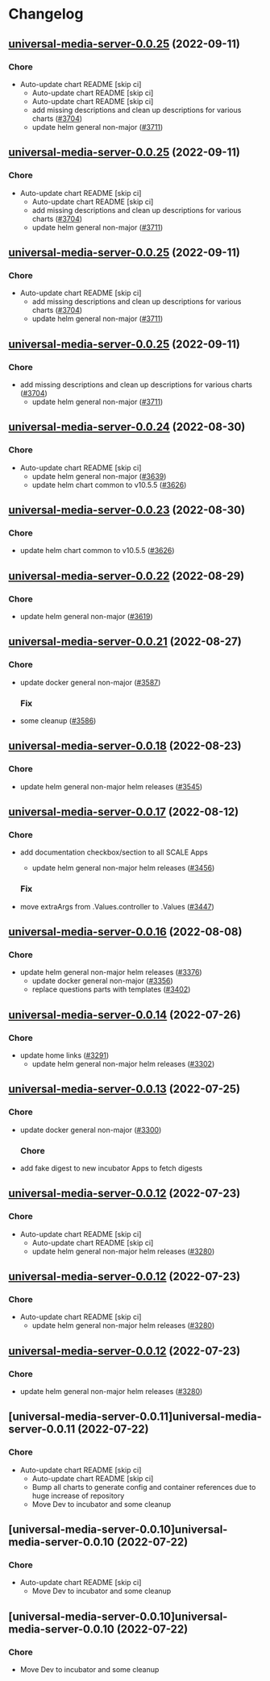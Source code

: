 # Changelog



## [universal-media-server-0.0.25](https://github.com/truecharts/charts/compare/universal-media-server-0.0.24...universal-media-server-0.0.25) (2022-09-11)

### Chore

- Auto-update chart README [skip ci]
  - Auto-update chart README [skip ci]
  - Auto-update chart README [skip ci]
  - add missing descriptions and clean up descriptions for various charts ([#3704](https://github.com/truecharts/charts/issues/3704))
  - update helm general non-major ([#3711](https://github.com/truecharts/charts/issues/3711))




## [universal-media-server-0.0.25](https://github.com/truecharts/charts/compare/universal-media-server-0.0.24...universal-media-server-0.0.25) (2022-09-11)

### Chore

- Auto-update chart README [skip ci]
  - Auto-update chart README [skip ci]
  - add missing descriptions and clean up descriptions for various charts ([#3704](https://github.com/truecharts/charts/issues/3704))
  - update helm general non-major ([#3711](https://github.com/truecharts/charts/issues/3711))




## [universal-media-server-0.0.25](https://github.com/truecharts/charts/compare/universal-media-server-0.0.24...universal-media-server-0.0.25) (2022-09-11)

### Chore

- Auto-update chart README [skip ci]
  - add missing descriptions and clean up descriptions for various charts ([#3704](https://github.com/truecharts/charts/issues/3704))
  - update helm general non-major ([#3711](https://github.com/truecharts/charts/issues/3711))




## [universal-media-server-0.0.25](https://github.com/truecharts/charts/compare/universal-media-server-0.0.24...universal-media-server-0.0.25) (2022-09-11)

### Chore

- add missing descriptions and clean up descriptions for various charts ([#3704](https://github.com/truecharts/charts/issues/3704))
  - update helm general non-major ([#3711](https://github.com/truecharts/charts/issues/3711))




## [universal-media-server-0.0.24](https://github.com/truecharts/charts/compare/universal-media-server-0.0.22...universal-media-server-0.0.24) (2022-08-30)

### Chore

- Auto-update chart README [skip ci]
  - update helm general non-major ([#3639](https://github.com/truecharts/charts/issues/3639))
  - update helm chart common to v10.5.5 ([#3626](https://github.com/truecharts/charts/issues/3626))




## [universal-media-server-0.0.23](https://github.com/truecharts/charts/compare/universal-media-server-0.0.22...universal-media-server-0.0.23) (2022-08-30)

### Chore

- update helm chart common to v10.5.5 ([#3626](https://github.com/truecharts/charts/issues/3626))




## [universal-media-server-0.0.22](https://github.com/truecharts/charts/compare/universal-media-server-0.0.21...universal-media-server-0.0.22) (2022-08-29)

### Chore

- update helm general non-major ([#3619](https://github.com/truecharts/charts/issues/3619))




## [universal-media-server-0.0.21](https://github.com/truecharts/charts/compare/universal-media-server-0.0.18...universal-media-server-0.0.21) (2022-08-27)

### Chore

- update docker general non-major ([#3587](https://github.com/truecharts/charts/issues/3587))

  ### Fix

- some cleanup ([#3586](https://github.com/truecharts/charts/issues/3586))




## [universal-media-server-0.0.18](https://github.com/truecharts/charts/compare/universal-media-server-0.0.17...universal-media-server-0.0.18) (2022-08-23)

### Chore

- update helm general non-major helm releases ([#3545](https://github.com/truecharts/charts/issues/3545))




## [universal-media-server-0.0.17](https://github.com/truecharts/charts/compare/universal-media-server-0.0.16...universal-media-server-0.0.17) (2022-08-12)

### Chore

- add documentation checkbox/section to all SCALE Apps
  - update helm general non-major helm releases ([#3456](https://github.com/truecharts/charts/issues/3456))

  ### Fix

- move extraArgs from .Values.controller to .Values ([#3447](https://github.com/truecharts/charts/issues/3447))




## [universal-media-server-0.0.16](https://github.com/truecharts/charts/compare/universal-media-server-0.0.14...universal-media-server-0.0.16) (2022-08-08)

### Chore

- update helm general non-major helm releases ([#3376](https://github.com/truecharts/charts/issues/3376))
  - update docker general non-major ([#3356](https://github.com/truecharts/charts/issues/3356))
  - replace questions parts with templates ([#3402](https://github.com/truecharts/charts/issues/3402))




## [universal-media-server-0.0.14](https://github.com/truecharts/apps/compare/universal-media-server-0.0.13...universal-media-server-0.0.14) (2022-07-26)

### Chore

- update home links ([#3291](https://github.com/truecharts/apps/issues/3291))
  - update helm general non-major helm releases ([#3302](https://github.com/truecharts/apps/issues/3302))




## [universal-media-server-0.0.13](https://github.com/truecharts/apps/compare/universal-media-server-0.0.12...universal-media-server-0.0.13) (2022-07-25)

### Chore

- update docker general non-major ([#3300](https://github.com/truecharts/apps/issues/3300))

  ### Chore

- add fake digest to new incubator Apps to fetch digests




## [universal-media-server-0.0.12](https://github.com/truecharts/apps/compare/universal-media-server-0.0.11...universal-media-server-0.0.12) (2022-07-23)

### Chore

- Auto-update chart README [skip ci]
  - Auto-update chart README [skip ci]
  - update helm general non-major helm releases ([#3280](https://github.com/truecharts/apps/issues/3280))




## [universal-media-server-0.0.12](https://github.com/truecharts/apps/compare/universal-media-server-0.0.11...universal-media-server-0.0.12) (2022-07-23)

### Chore

- Auto-update chart README [skip ci]
  - update helm general non-major helm releases ([#3280](https://github.com/truecharts/apps/issues/3280))




## [universal-media-server-0.0.12](https://github.com/truecharts/apps/compare/universal-media-server-0.0.11...universal-media-server-0.0.12) (2022-07-23)

### Chore

- update helm general non-major helm releases ([#3280](https://github.com/truecharts/apps/issues/3280))




## [universal-media-server-0.0.11]universal-media-server-0.0.11 (2022-07-22)

### Chore

- Auto-update chart README [skip ci]
  - Auto-update chart README [skip ci]
  - Bump all charts to generate config and container references due to huge increase of repository
  - Move Dev to incubator and some cleanup




## [universal-media-server-0.0.10]universal-media-server-0.0.10 (2022-07-22)

### Chore

- Auto-update chart README [skip ci]
  - Move Dev to incubator and some cleanup




## [universal-media-server-0.0.10]universal-media-server-0.0.10 (2022-07-22)

### Chore

- Move Dev to incubator and some cleanup
